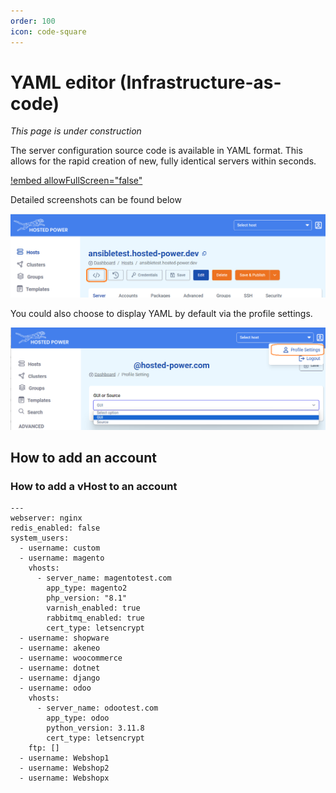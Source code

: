 ```yaml
---
order: 100
icon: code-square
---
```

# YAML editor (Infrastructure-as-code)

_This page is under construction_

The server configuration source code is available in YAML format. This allows for the rapid creation of new, fully identical servers within seconds.

[!embed allowFullScreen="false"](https://player.vimeo.com/video/1053693836?title=0&amp;byline=0&amp;portrait=0&amp;badge=0&amp;autopause=0&amp;player_id=0&amp;app_id=58479)

Detailed screenshots can be found below

![Yaml Source Code](../img/turbostackapp/YAML/source-code.png)

You could also choose to display YAML by default via the profile settings.

![Profile Settings](../img/turbostackapp/YAML/profile-settings.png)

## How to add an account

### How to add a vHost to an account

```
---
webserver: nginx
redis_enabled: false
system_users:
  - username: custom
  - username: magento
    vhosts:
      - server_name: magentotest.com
        app_type: magento2
        php_version: "8.1"
        varnish_enabled: true
        rabbitmq_enabled: true
        cert_type: letsencrypt
  - username: shopware
  - username: akeneo
  - username: woocommerce
  - username: dotnet
  - username: django
  - username: odoo
    vhosts:
      - server_name: odootest.com
        app_type: odoo
        python_version: 3.11.8
        cert_type: letsencrypt
    ftp: []
  - username: Webshop1
  - username: Webshop2
  - username: Webshopx
```
